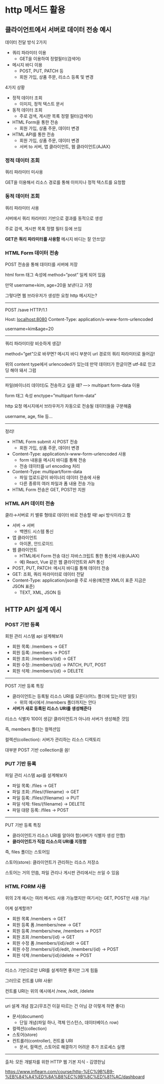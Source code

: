 # http 메서드 활용
## 클라이언트에서 서버로 데이터 전송 예시

데이터 전달 방식 2가지

- 쿼리 파라미터 이용
    - GET을 이용하여 정렬필터(검색어)
- 메시지 바디 이용
    - POST, PUT, PATCH 등
    - 회원 가입, 상품 주문, 리소스 등록 및 변경

4가지 상황

- 정적 데이터 조회
    - 이미지, 정적 텍스트 문서
- 동적 데이터 조회
    - 주로 검색, 게시판 목록 정렬 필터(검색어)
- HTML Form을 통한 전송
    - 회원 가입, 상품 주문, 데이터 변경
- HTML API를 통한 전송
    - 회원 가입, 상품 주문, 데이터 변경
    - 서버 to 서버, 앱 클라이언트, 웹 클라이언트(AJAX)

### 정적 데이터 조회

쿼리 파라미터 미사용

GET을 이용해서 리소스 경로를 통해 이미지나 정적 텍스트를 요청함

### 동적 데이터 조회

쿼리 파라미터 사용

서버에서 쿼리 파라미터 기반으로 결과를 동적으로 생성

주로 검색, 게시판 목록 정렬 필터 등에 쓰임

**GET은 쿼리 파라미터를 사용함** 메시지 바디는 잘 안쓰임!

### HTML Form 데이터 전송

POST 전송을 통해 데이터를 서버에 저장

html form 태그 속성에 method=”post” 일케 되어 있음

만약 username=kim, age=20을 보낸다고 가정

그렇다면 웹 브라우저가 생성한 요청 http 메시지는?

---

POST /save HTTP/1.1

Host: [localhost:8080](http://localhost:8080) Content-Type: application/x-www-form-urlencoded

username=kim&age=20

---

쿼리 파라미터랑 비슷하게 생김!

method=”get”으로 바꾸면? 메시지 바디 부분이 url 경로의 쿼리 파라미터로 들어감!

위의 content type에서 urlencoded가 있는데 만약 데이터가 한글이면 utf-8로 인코딩 해야 돼서 그럼

---

파일(바이너리 데이터)도 전송하고 싶을 떄? —> multipart form-data 이용

form 태그 속성 enctype=”multipart form-data”

http 요청 메시지에서 브라우저가 자동으로 전송될 데이터들을 구분해줌

username, age, file 등...

---

정리!

- HTML Form submit 시 POST 전송
    - 회원 가입, 상품 주문, 데이터 변경
- Content-Type: application/x-www-form-urlencoded 사용
    - form 내용을 메시지 바디를 통해 전송
    - 전송 데이터를 url encoding 처리
- Content-Type: multipart/form-data
    - 파일 업로드같이 바이너리 데이터 전송에 사용
    - 다른 종류의 여러 파일과 폼 내용 전송 가능
- HTML Form 전송은 GET, POST만 지원

### HTML API 데이터 전송

클라→서버로 키 밸류 형태로 데이터 바로 전송할 때! api 방식이라고 함

- 서버 → 서버
    - 백엔드 시스템 통신
- 앱 클라이언트
    - 아이폰, 안드로이드
- 웹 클라이언트
    - HTML에서 Form 전송 대신 자바스크립트 통한 통신에 사용(AJAX)
    - 예) React, Vue 같은 웹 클라이언트와 API 통신
- POST, PUT, PATCH: 메시지 바디를 통해 데이터 전송
- GET: 조회, 쿼리 파라미터로 데이터 전달
- Content-Type: application/json을 주로 사용(예전엔 XML이 표준 지금은 JSON 표준)
    - TEXT, XML, JSON 등

## HTTP API 설계 예시

### POST 기반 등록

회원 관리 시스템 api 설계해보자

- 회원 목록: /members → GET
- 회원 등록: /members → POST
- 회원 조회: /members/{id} → GET
- 회원 수정: /members/{id} → PATCH, PUT, POST
- 회원 삭제: /members/{id} → DELETE

---

POST 기반 등록 특징

- 클라이언트는 등록될 리소스 URI를 모른다(어느 폴더에 있는지만 알듯)
    - 위의 예시에서 /members 폴더까지는 안다
- **서버가 새로 등록된 리소스 URI를 생성해준다**

리소스 식별자 100이 생김! 클라이언트가 아니라 서버가 생성해준 것임

즉, members 폴더는 컬렉션임

컬렉션(collection): 서버가 관리하는 리소스 디렉토리

대부분 POST 기반 collection을 씀!

### PUT 기반 등록

파일 관리 시스템 api를 설계해보자

- 파일 목록: /files → GET
- 파일 조회: /files/{filename} → GET
- 파일 등록: /files/{filename} → PUT
- 파일 삭제: files/{filename} → DELETE
- 파일 대량 등록: /files → POST

---

PUT 기반 등록 특징

- 클라이언트가 리소스 URI를 알아야 함(서버가 식별자 생성 안함)
- **클라이언트가 직접 리소스의 URI를 지정함**

즉, files 폴더는 스토어임

스토어(store): 클라이언트가 관리하는 리소스 저장소

스토어는 거의 안씀, 파일 관리나 게시판 관리에서는 쓰일 수 있음

### HTML FORM 사용

위의 2개 예시는 여러 메서드 사용 가능했지만 여기서는 GET, POST만 사용 가능!

어케 설계할까?

- 회원 목록 /members -> GET
- 회원 등록 폼 /members/new -> GET
- 회원 등록 /members/new, /members -> POST
- 회원 조회 /members/{id} -> GET
- 회원 수정 폼 /members/{id}/edit -> GET
- 회원 수정 /members/{id}/edit, /members/{id} -> POST
- 회원 삭제 /members/{id}/delete -> POST

---

리소스 기반으로만 URI를 설계하면 좋지만 그게 힘듦

그러므로 컨트롤 URI 사용!

컨트롤 URI는 위의 예시에서 /new, /edit, /delete

---

uri 설계 개념 참고(무조건 이걸 따르는 건 아님 걍 이렇게 하면 좋다)

- 문서(document)
    - 단일 개념(파일 하나, 객체 인스턴스, 데이터베이스 row)
- 컬렉션(collection)
- 스토어(store)
- 컨트롤러(controller), 컨트롤 URI
    - 문서, 컬렉션, 스토어로 해결하기 어려운 추가 프로세스 실행

---
출처: 모든 개발자를 위한 HTTP 웹 기본 지식 - 김영한님

https://www.inflearn.com/course/http-%EC%9B%B9-%EB%84%A4%ED%8A%B8%EC%9B%8C%ED%81%AC/dashboard
